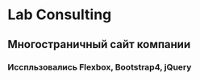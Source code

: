 <h1>Lab Consulting</h1>
<h2>Многостраничный сайт компании</h2>

<h3>Исспльзовались Flexbox, Bootstrap4, jQuery</h3>